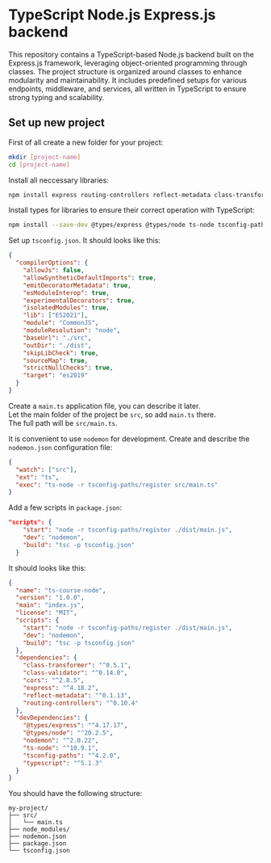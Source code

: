 # TypeScript Node.js Express.js backend

This repository contains a TypeScript-based Node.js backend built on the Express.js framework, leveraging object-oriented programming through classes. The project structure is organized around classes to enhance modularity and maintainability. It includes predefined setups for various endpoints, middleware, and services, all written in TypeScript to ensure strong typing and scalability.

## Set up new project

First of all create a new folder for your project:
```bash
mkdir [project-name]
cd [project-name]
```

Install all neccessary libraries:
```bash
npm install express routing-controllers reflect-metadata class-transformer class-validator cors
```

Install types for libraries to ensure their correct operation with TypeScript:
```bash
npm install --save-dev @types/express @types/node ts-node tsconfig-paths typescript nodemon
```

Set up `tsconfig.json`. It should looks like this:
```json
{
  "compilerOptions": {
    "allowJs": false,
    "allowSyntheticDefaultImports": true,
    "emitDecoratorMetadata": true,
    "esModuleInterop": true,
    "experimentalDecorators": true,
    "isolatedModules": true,
    "lib": ["ES2021"],
    "module": "CommonJS",
    "moduleResolution": "node",
    "baseUrl": "./src",
    "outDir": "./dist",
    "skipLibCheck": true,
    "sourceMap": true,
    "strictNullChecks": true,
    "target": "es2019"
  }
}
```

Create a `main.ts` application file, you can describe it later.  
Let the main folder of the project be `src`, so add `main.ts` there.  
The full path will be `src/main.ts`.

It is convenient to use `nodemon` for development. Create and describe the `nodemon.json` configuration file:
```json
{
  "watch": ["src"],
  "ext": "ts",
  "exec": "ts-node -r tsconfig-paths/register src/main.ts"
}
```

Add a few scripts in `package.json`:
```json
"scripts": {
    "start": "node -r tsconfig-paths/register ./dist/main.js",
    "dev": "nodemon",
    "build": "tsc -p tsconfig.json"
  }
```

It should looks like this: 
```json
{
  "name": "ts-course-node",
  "version": "1.0.0",
  "main": "index.js",
  "license": "MIT",
  "scripts": {
    "start": "node -r tsconfig-paths/register ./dist/main.js",
    "dev": "nodemon",
    "build": "tsc -p tsconfig.json"
  },
  "dependencies": {
    "class-transformer": "^0.5.1",
    "class-validator": "^0.14.0",
    "cors": "^2.8.5",
    "express": "^4.18.2",
    "reflect-metadata": "^0.1.13",
    "routing-controllers": "^0.10.4"
  },
  "devDependencies": {
    "@types/express": "^4.17.17",
    "@types/node": "^20.2.5",
    "nodemon": "^2.0.22",
    "ts-node": "^10.9.1",
    "tsconfig-paths": "^4.2.0",
    "typescript": "^5.1.3"
  }
}
```

You should have the following structure:
```
my-project/
├── src/
│   └── main.ts
├── node_modules/
├── nodemon.json
├── package.json
└── tsconfig.json
```
